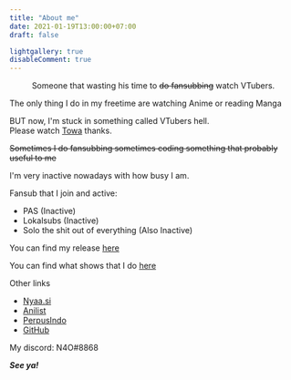 ```yaml
---
title: "About me"
date: 2021-01-19T13:00:00+07:00
draft: false

lightgallery: true
disableComment: true
---
```


<center>Someone that wasting his time to <s>do fansubbing</s> watch VTubers.</center>

The only thing I do in my freetime are watching Anime or reading Manga

BUT now, I'm stuck in something called VTubers hell.<br>
Please watch [Towa](https://www.youtube.com/channel/UC1uv2Oq6kNxgATlCiez59hw) thanks.

~~Sometimes I do fansubbing sometimes coding something that probably useful to me~~

I'm very inactive nowadays with how busy I am.

Fansub that I join and active:
- PAS (Inactive)
- Lokalsubs (Inactive)
- Solo the shit out of everything (Also Inactive)

You can find my release [here](https://shigoto.n4o.xyz/release)

You can find what shows that I do [here](https://git.io/fpKjh)

Other links
- [Nyaa.si](https://nyaa.si/user/NoAiOne)
- [Anilist](https://anilist.co/user/NoAiOne)
- [PerpusIndo](https://www.perpusindo.info/user/N4O)
- [GitHub](https://github.com/noaione)

My discord: N4O#8868

***See ya!***